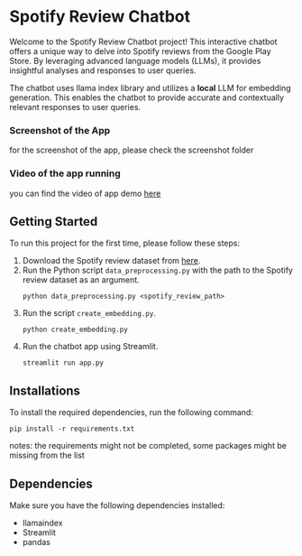 # Spotify Review Chatbot

Welcome to the Spotify Review Chatbot project! This interactive chatbot offers a unique way to delve into Spotify reviews from the Google Play Store. By leveraging advanced language models (LLMs), it provides insightful analyses and responses to user queries.

The chatbot uses llama index library and  utilizes a <b>local</b> LLM for embedding generation. This enables the chatbot to provide accurate and contextually relevant responses to user queries.


### Screenshot of the App
for the screenshot of the app, please check the screenshot folder

### Video of the app running
you can find the video of app demo [here](https://drive.google.com/file/d/1Z3yXrxAgzT8PKbrKG6wOFTHSSqGObfFW/view?usp=drive_link)

## Getting Started
 
To run this project for the first time, please follow these steps:

1. Download the Spotify review dataset from [here](https://drive.google.com/file/d/1_xaRB6d2K_9-1dUmdU0GjtaqPO7uQnTM/view).
2. Run the Python script `data_preprocessing.py` with the path to the Spotify review dataset as an argument.
    ```
    python data_preprocessing.py <spotify_review_path>
    ```
3. Run the script `create_embedding.py`.
    ```
    python create_embedding.py
    ```
4. Run the chatbot app using Streamlit.
    ```
    streamlit run app.py
    ```

## Installations

To install the required dependencies, run the following command:
```
pip install -r requirements.txt
```
notes: the requirements might not be completed, some packages might be missing from the list
## Dependencies

Make sure you have the following dependencies installed:

- llamaindex
- Streamlit
- pandas